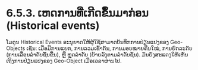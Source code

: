 # 6.5.3. ເຫດການທີ່ເກີດຂຶ້ນມາກ່ອນ (Historical events)

ໂມດູນ Historical Events ອະນຸຍາດໃຫ້ຜູ້ໃຊ້ສາມາດບັນທຶກການປ່ຽນແປງຂອງ Geo-Objects ເຊັ່ນ: ເມື່ອມີການແຍກ, ການລວມເຂົ້າກັນ, ການມອບໝາຍຄືນໃໝ່, ການຍົກລະດັບ (ການເລື່ອນລຳດັບຊັ້ນຂຶ້ນ), ຫຼື ຫຼຸດລຳດັບ (ຍ້າຍລົງຕາມລໍາດັບຊັ້ນ). ມັນຍັງສະແດງໃຫ້ເຫັນເຖິງການປ່ຽນແປງຂອງ Geo-Object ເມື່ອເວລາຜ່ານໄປ.
